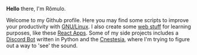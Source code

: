  <b>Hello</b> there, I'm Rômulo.  


Welcome to my Github profile. Here you may find some scripts to improve your productivity with [GNU/Linux](https://github.com/PinheiroCosta/MyScripts). I also create some [web stuff](https://codepen.io/pinheirocosta) for learning purposes, like these [React Apps](https://github.com/PinheiroCosta/react-apps). Some of my side projects includes a [Discord Bot](https://github.com/PinheiroCosta/rombot) written in Python and the [Cnestesia](https://github.com/PinheiroCosta/cnestesia), where I'm trying to figure out a way to 'see' the sound.  

